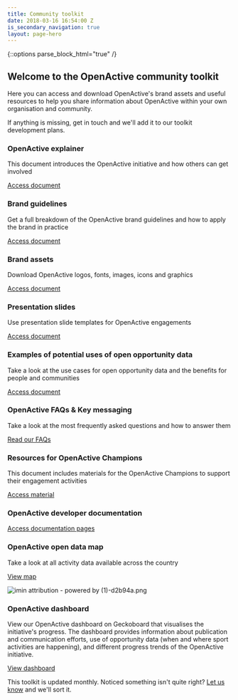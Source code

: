 ```yaml
---
title: Community toolkit
date: 2018-03-16 16:54:00 Z
is_secondary_navigation: true
layout: page-hero
---
```


{::options parse_block_html="true" /}
<article class="title-row">
<h2 class="sub-heading-two"></h2>
<div class="one">
<!--  ---------------->
<!-- YOUR CONTENT  GOES IN THIS CONTAINER -->
<!--  ---------------->

## Welcome to the OpenActive community toolkit

Here you can access and download OpenActive's brand assets and useful resources to help you share information about OpenActive within your own organisation and community.

If anything is missing,  get in touch and we'll add it to our toolkit development plans.

### OpenActive explainer

This document introduces the OpenActive initiative and how others can get involved

[Access document](https://docs.google.com/document/d/1RmEJajN6lVB0LE8fRK18feEtYv0zpIyhO5jY_uZEJiw/edit?usp=sharing)

### Brand guidelines

Get a full breakdown of the OpenActive brand guidelines and how to apply the brand in practice

[Access document](https://drive.google.com/open?id=1_COAOuPL9rU8VLsi6b3sZN_h14awfuRC)

### Brand assets

Download OpenActive logos, fonts, images, icons and graphics

[Access document](https://drive.google.com/open?id=1Woby9QTNWh6Db6cZ0iWkskkfAVrKmn4Z)

### Presentation slides

Use presentation slide templates for OpenActive engagements

[Access document](https://docs.google.com/presentation/d/1gOD69w1cWFZQHDhc34eeEhUtyDhYsdKrB785mbab8E0/edit?usp=sharing)

### Examples of potential uses of open opportunity data

Take a look at the use cases for open opportunity data and the benefits for people and communities

[Access document](https://drive.google.com/open?id=1BMb14UdshrX5EU4JQFj5nF2X9s8O-KPFRSz5a6sWBag)

### OpenActive FAQs & Key messaging

Take a look at the most frequently asked questions and how to answer them

[Read our FAQs](http://openactive.io/faqs.html)

### Resources for OpenActive Champions

This document includes materials for the OpenActive Champions to support their engagement activities

[Access material](https://drive.google.com/drive/folders/16ogmDey_6Dib6zvRot1J1hdTMjJ0XvZ9)

### OpenActive developer documentation

[Access documentation pages](https://openactive.io/developer/)

### OpenActive open data map

Take a look at all activity data available across the country

[View map](https://philiphorgan.carto.com/builder/6ac0f185-8322-4b95-ae66-b55768390fa9/embed)

![imin attribution - powered by (1)-d2b94a.png](/uploads/imin%20attribution%20-%20powered%20by%20(1)-d2b94a.png)

### OpenActive dashboard

View our OpenActive dashboard on Geckoboard that visualises the initiative's progress. The dashboard provides information about publication and communication efforts, use of opportunity data (when and where sport activities are happening), and different progress trends of the OpenActive initiative.

[View dashboard](https://share.geckoboard.com/dashboards/DTZRCARKEXHZGUVC)

This toolkit is updated monthly. Noticed something isn't quite right? [Let us know](Maito:hello@openactive.io) and we'll sort it.

</div>
</article>